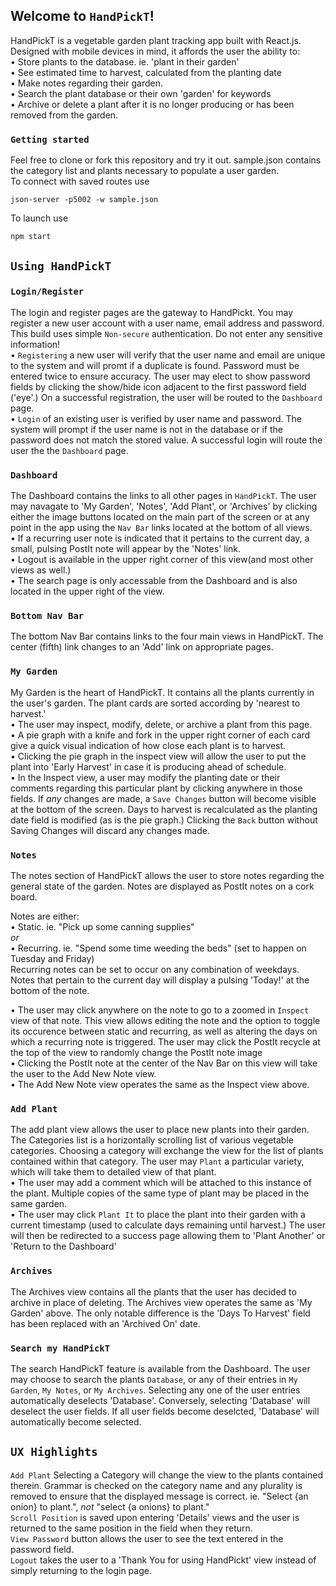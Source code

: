 
## Welcome to `HandPickT`!
HandPickT is a vegetable garden plant tracking app built with React.js. Designed with mobile devices in mind, it affords the user the ability to:<br>
• Store plants to the database. ie. 'plant in their garden'<br>
• See estimated time to harvest, calculated from the planting date<br>
• Make notes regarding their garden. <br>
• Search the plant database or their own 'garden' for keywords<br>
• Archive or delete a plant after it is no longer producing or has been removed from the garden.

### `Getting started`

Feel free to clone or fork this repository and try it out. sample.json contains the category list and plants necessary to populate a user garden.<br>
To connect with saved routes use<br>

```json-server -p5002 -w sample.json```<br>

To launch use<br>

```npm start```

## `Using HandPickT`
### `Login/Register`

The login and register pages are the gateway to HandPickt. You may register a new user account with a user name, email address and password. This build uses simple `Non-secure` authentication. Do not enter any sensitive information! <br>• `Registering` a new user will verify that the user name and email are unique to the system and will promt if a duplicate is found. Password must be entered twice to ensure accuracy. The user may elect to show password fields by clicking the show/hide icon adjacent to the first password field ('eye'.) On a successful registration, the user will be routed to the `Dashboard` page.<br> 
• `Login` of an existing user is verified by user name and password. The system will prompt if the user name is not in the database or if the password does not match the stored value. A successful login will route the user the the `Dashboard` page.

### `Dashboard`

The Dashboard contains the links to all other pages in `HandPickT`. The user may navagate to 'My Garden', 'Notes', 'Add Plant', or 'Archives' by clicking either the image buttons located on the main part of the screen or at any point in the app using the `Nav Bar` links located at the bottom of all views. <br>
• If a recurring user note is indicated that it pertains to the current day, a small, pulsing PostIt note will appear by the 'Notes' link.<br>
• Logout is available in the upper right corner of this view(and most other views as well.)<br>
• The search page is only accessable from the Dashboard and is also located in the upper right of the view. 

### `Bottom Nav Bar`

The bottom Nav Bar contains links to the four main views in HandPickT. The center (fifth) link changes to an 'Add' link on appropriate pages.

### `My Garden`

My Garden is the heart of HandPickT. It contains all the plants currently in the user's garden. The plant cards are sorted according by 'nearest to harvest.' <br>
• The user may inspect, modify, delete, or archive a plant from this page.<br>
• A pie graph with a knife and fork in the upper right corner of each card give a quick visual indication of how close each plant is to harvest.<br>
• Clicking the pie graph in the inspect view will allow the user to put the plant into 'Early Harvest' in case it is producing ahead of schedule.<br>
• In the Inspect view, a user may modify the planting date or their comments regarding this particular plant by clicking anywhere in those fields. If <em>any</em> changes are made, a `Save Changes` button will become visible at the bottom of the screen. Days to harvest is recalculated as the planting date field is modified (as is the pie graph.) Clicking the `Back` button without Saving Changes will discard any changes made.

### `Notes`

The notes section of HandPickT allows the user to store notes regarding the general state of the garden. Notes are displayed as PostIt notes on a cork board. <br>

Notes are either:<br>
• Static. ie. "Pick up some canning supplies"<br>
<em>or</em><br>
• Recurring. ie. "Spend some time weeding the beds" (set to happen on Tuesday and Friday)<br>
Recurring notes can be set to occur on any combination of weekdays. Notes that pertain to the current day will display a pulsing 'Today!' at the bottom of the note.

• The user may click anywhere on the note to go to a zoomed in `Inspect` view of that note. This view allows editing the note and the option to toggle its occurence between static and recurring, as well as altering the days on which a recurring note is triggered. The user may click the PostIt recycle at the top of the view to randomly change the PostIt note image<br>
• Clicking the PostIt note at the center of the Nav Bar on this view will take the user to the Add New Note view.<br>
• The Add New Note view operates the same as the Inspect view above.

### `Add Plant`

The add plant view allows the user to place new plants into their garden. The Categories list is a horizontally scrolling list of various vegetable categories. Choosing a category will exchange the view for the list of plants contained within that category. The user may `Plant` a particular variety, which will take them to detailed view of that plant.<br> 
• The user may add a comment which will be attached to this instance of the plant. Multiple copies of the same type of plant may be placed in the same garden.<br>
• The user may click `Plant It` to place the plant into their garden with a current timestamp (used to calculate days remaining until harvest.) The user will then be redirected to a success page allowing them to 'Plant Another' or 'Return to the Dashboard'<br>

### `Archives`

The Archives view contains all the plants that the user has decided to archive in place of deleting. The Archives view operates the same as 'My Garden' above. The only notable difference is the 'Days To Harvest' field has been replaced with an 'Archived On' date.

### `Search my HandPickT`

The search HandPickT feature is available from the Dashboard. The user may choose to search the plants `Database`, or any of their entries in `My Garden`, `My Notes`, or `My Archives`. Selecting any one of the user entries automatically deselects 'Database'. Conversely, selecting 'Database' will deselect the user fields. If all user fields become deselcted, 'Database' will automatically become selected. 

## `UX Highlights`

`Add Plant` Selecting a Category will change the view to the plants contained therein. Grammar is checked on the category name and any plurality is removed to ensure that the displayed message is correct. ie. "Select {an onion} to plant.", <em>not</em> "select {a onions} to plant." <br>
`Scroll Position` is saved upon entering 'Details' views and the user is returned to the same position in the field when they return.<br>
`View Password` button allows the user to see the text entered in the password field.<br>
`Logout` takes the user to a 'Thank You for using HandPickt' view instead of simply returning to the login page. 